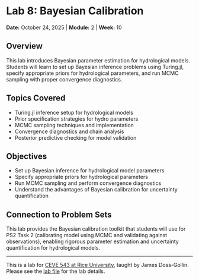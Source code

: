 # Lab 8: Bayesian Calibration

**Date:** October 24, 2025 | **Module:** 2 | **Week:** 10

## Overview

This lab introduces Bayesian parameter estimation for hydrological models. Students will learn to set up Bayesian inference problems using Turing.jl, specify appropriate priors for hydrological parameters, and run MCMC sampling with proper convergence diagnostics.

## Topics Covered

- Turing.jl inference setup for hydrological models
- Prior specification strategies for hydro parameters
- MCMC sampling techniques and implementation
- Convergence diagnostics and chain analysis
- Posterior predictive checking for model validation

## Objectives

- Set up Bayesian inference for hydrological model parameters
- Specify appropriate priors for hydrological parameters
- Run MCMC sampling and perform convergence diagnostics
- Understand the advantages of Bayesian calibration for uncertainty quantification

## Connection to Problem Sets

This lab provides the Bayesian calibration toolkit that students will use for PS2 Task 2 (calibrating model using MCMC and validating against observations), enabling rigorous parameter estimation and uncertainty quantification for hydrological models.

---

This is a lab for [CEVE 543 at Rice University](https://ceve543.github.io/), taught by James Doss-Gollin.
Please see the [lab file](./index.qmd) for the lab details.
